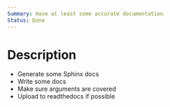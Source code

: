 ```yaml
---
Summary: Have at least some accurate documentation
Status: Done
---
```


# Description

-   Generate some Sphinx docs
-   Write some docs
-   Make sure arguments are covered
-   Upload to readthedocs if possible
